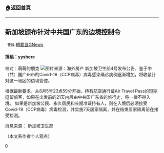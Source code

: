 ###  [:house:返回首頁](https://github.com/ourhimalayas/txt)
---

## 新加坡颁布针对中共国广东的边境控制令
` 曹操` [轉載自GNews](https://gnews.org/zh-hans/1297017/)

#### 撰稿：yyshere
校对：萌萌的朋克
![]()![](https://gnews-media-offload.s3.amazonaws.com/wp-content/uploads/2021/06/04044304/%E6%B5%B7%E5%A4%96%E6%88%BF%E4%BA%A7.jpg)图片来源：海外房产
新加坡卫生部4号发布公告，鉴于中（共）国广州市的Covid-19（CCP病毒）病毒感染确诊病例逐渐增加，将收紧针对这一地区的边境管控。

根据最新要求，从6月5号23点59分开始，持有航空通行证Air Travel Pass的短期逗留旅客，如果在出发前的21天内层由中共国广东省的旅行史，将一律不得入境。 如果是新加坡公民、永久居民和长期准证持有人，则在入境后必须接受Covid-19（CCP病毒）病毒检测，并实施7天居家隔离，并在结束居家隔离前在接受检测。

消息来源： 新加坡卫生部

（本文系作者个人观点）

0
